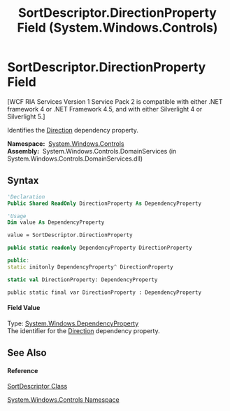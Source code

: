 ﻿---
title: SortDescriptor.DirectionProperty Field (System.Windows.Controls)
TOCTitle: DirectionProperty Field
ms:assetid: F:System.Windows.Controls.SortDescriptor.DirectionProperty
ms:mtpsurl: https://msdn.microsoft.com/en-us/library/system.windows.controls.sortdescriptor.directionproperty(v=VS.91)
ms:contentKeyID: 28754602
ms.date: 01/27/2012
mtps_version: v=VS.91
f1_keywords:
- System.Windows.Controls.SortDescriptor.DirectionProperty
dev_langs:
- CSharp
- JScript
- VB
- FSharp
- c++
api_location:
- System.Windows.Controls.DomainServices.dll
api_name:
- System.Windows.Controls.SortDescriptor.DirectionProperty
api_type:
- Managed
topic_type:
- apiref
- kbSyntax
product_family_name: VS
ROBOTS: INDEX,FOLLOW
---

# SortDescriptor.DirectionProperty Field

\[WCF RIA Services Version 1 Service Pack 2 is compatible with either .NET framework 4 or .NET Framework 4.5, and with either Silverlight 4 or Silverlight 5.\]

Identifies the [Direction](ff423011\(v=vs.91\).md) dependency property.

**Namespace:**  [System.Windows.Controls](ms590941\(v=vs.91\).md)  
**Assembly:**  System.Windows.Controls.DomainServices (in System.Windows.Controls.DomainServices.dll)

## Syntax

``` vb
'Declaration
Public Shared ReadOnly DirectionProperty As DependencyProperty
```

``` vb
'Usage
Dim value As DependencyProperty

value = SortDescriptor.DirectionProperty
```

``` csharp
public static readonly DependencyProperty DirectionProperty
```

``` c++
public:
static initonly DependencyProperty^ DirectionProperty
```

``` fsharp
static val DirectionProperty: DependencyProperty
```

``` jscript
public static final var DirectionProperty : DependencyProperty
```

#### Field Value

Type: [System.Windows.DependencyProperty](https://msdn.microsoft.com/en-us/library/ms589318)  
The identifier for the [Direction](ff423011\(v=vs.91\).md) dependency property.  

## See Also

#### Reference

[SortDescriptor Class](ff423258\(v=vs.91\).md)

[System.Windows.Controls Namespace](ms590941\(v=vs.91\).md)

